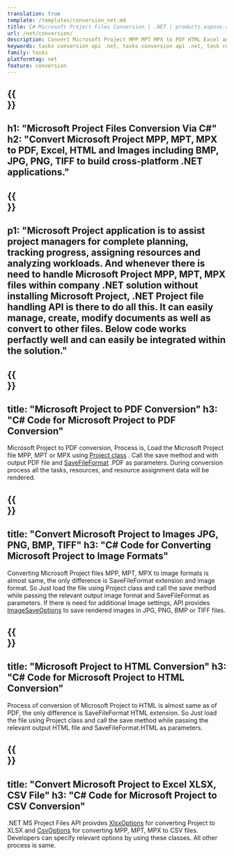 ```yaml
---
translation: true
template: /templates/conversion_net.md
title: C# Microsoft Project Files Conversion | .NET | products.aspose.com
url: /net/conversion/
description: Convert Microsoft Project MPP MPT MPX to PDF HTML Excel and Images JPG PNG BMP TIFF with few lines of C# code via .NET library.
keywords: tasks conversion api .net, tasks conversion api .net, task converter c# integrate
family: tasks
platformtag: net
feature: conversion
---
```


{{<section banner>}}
---
h1: "Microsoft Project Files Conversion Via C#"
h2: "Convert Microsoft Project MPP, MPT, MPX to PDF, Excel, HTML and Images including BMP, JPG, PNG, TIFF to build cross-platform .NET applications."
---

{{<section overview>}}
---
p1: "Microsoft Project application is to assist project managers for complete planning, tracking progress, assigning resources and analyzing workloads. And whenever there is need to handle Microsoft Project MPP, MPT, MPX files within company .NET solution without installing Microsoft Project, .NET Project file handling API is there to do all this. It can easily manage, create, modify documents as well as convert to other files. Below code works perfactly well and can easily be integrated within the solution."
---

{{<section feature1>}}
---
title: "Microsoft Project to PDF Conversion"
h3: "C# Code for Microsoft Project to PDF Conversion"
---
Microsoft Project to PDF conversion, Process is, Load the Microsoft Project file MPP, MPT or MPX using  [Project class](https://apireference.aspose.com/tasks/net/aspose.tasks/project) . Call the save method and with output PDF file and [SaveFileFormat](https://apireference.aspose.com/tasks/net/aspose.tasks.saving/savefileformat) .PDF as parameters. During conversion process all the tasks, resources, and resource assignment data will be rendered.

{{<section feature2>}}
---
title: "Convert Microsoft Project to Images JPG, PNG, BMP, TIFF"
h3: "C# Code for Converting Microsoft Project to Image Formats"
---

Converting Microsoft Project files MPP, MPT, MPX to image formats is almost same, the only difference is SaveFileFormat extension and image format. So Just load the file using Project class and call the save method while passing the relevant output image format and SaveFileFormat as parameters. If there is need for additional Image settings, API provides [ImageSaveOptions](https://apireference.aspose.com/tasks/net/aspose.tasks.saving/imagesaveoptions) to save rendered images in JPG, PNG, BMP or TIFF files.

{{<section feature3>}}
---
title: "Microsoft Project to HTML Conversion"
h3: "C# Code for Microsoft Project to HTML Conversion"
---

Process of conversion of Microsoft Project to HTML is almost same as of PDF, the only difference is SaveFileFormat HTML extension. So Just load the file using Project class and call the save method while passing the relevant output HTML file and SaveFileFormat.HTML as parameters.

{{<section feature4>}}
---
title: "Convert Microsoft Project to Excel XLSX, CSV File"
h3: "C# Code for Microsoft Project to CSV Conversion"
---

.NET MS Project Files API proivdes [XlsxOptions](https://apireference.aspose.com/tasks/net/aspose.tasks.saving/xlsxoptions) for converting Project to XLSX and [CsvOptions](https://apireference.aspose.com/tasks/net/aspose.tasks.saving/csvoptions) for converting MPP, MPT, MPX to CSV files. Developers can specify relevant options by using these classes. All other process is same.